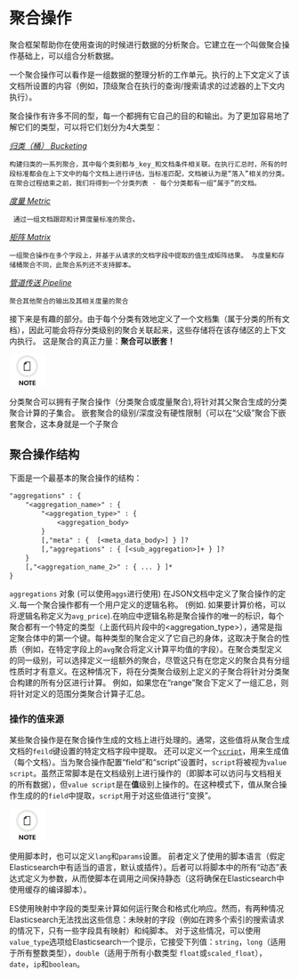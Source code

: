 # 聚合操作

聚合框架帮助你在使用查询的时候进行数据的分析聚合。它建立在一个叫做聚合操作基础上，可以组合分析数据。

一个聚合操作可以看作是一组数据的整理分析的工作单元。执行的上下文定义了该文档所设置的内容（例如，顶级聚合在执行的查询/搜索请求的过滤器的上下文内执行）。

聚合操作有许多不同的型，每一个都拥有它自己的目的和输出。为了更加容易地了解它们的类型，可以将它们划分为4大类型：

[_归类（桶） Bucketing_](search-aggregations-bucket.html)

    构建归类的一系列聚合，其中每个类别都与_key_和文档条件相关联。在执行汇总时，所有的时段标准都会在上下文中的每个文档上进行评估，当标准匹配，文档被认为是“落入”相关的分类。 在聚合过程结束之前，我们将得到一个分类列表 - 每个分类都有一组“属于”的文档。

[_度量 Metric_](search-aggregations-metrics.html)

     通过一组文档跟踪和计算度量标准的聚合。
[_矩阵 Matrix_](search-aggregations-matrix.html)

    一组聚合操作在多个字段上，并基于从请求的文档字段中提取的值生成矩阵结果。 与度量和存储桶聚合不同，此聚合系列还不支持脚本。
    
[_管道传送 Pipeline_](search-aggregations-pipeline.html)
     
    聚合其他聚合的输出及其相关度量的聚合 

接下来是有趣的部分。由于每个分类有效地定义了一个文档集（属于分类的所有文档），因此可能会将存分类级别的聚合关联起来，这些存储将在该存储区的上下文内执行。 这是聚合的真正力量：**聚合可以嵌套！**

![Note](/images/icons/note.png)

分类聚合可以拥有子聚合操作（分类聚合或度量聚合),将针对其父聚合生成的分类聚合计算的子集合。 嵌套聚合的级别/深度没有硬性限制（可以在“父级”聚合下嵌套聚合，这本身就是一个子聚合

## 聚合操作结构

下面是一个最基本的聚合操作的结构：    
    
    "aggregations" : {
        "<aggregation_name>" : {
            "<aggregation_type>" : {
                <aggregation_body>
            }
            [,"meta" : {  [<meta_data_body>] } ]?
            [,"aggregations" : { [<sub_aggregation>]+ } ]?
        }
        [,"<aggregation_name_2>" : { ... } ]*
    }

`aggregations` 对象 (可以使用`aggs`进行使用) 在JSON文档中定义了聚合操作的定义.每一个聚合操作都有一个用户定义的逻辑名称。 (例如. 如果要计算价格，可以将逻辑名称定义为`avg_price`).在响应中逻辑名称是聚合操作的唯一的标识，每个聚合都有一个特定的类型（上面代码片段中的<aggregation_type>），通常是指定聚合体中的第一个键。每种类型的聚合定义了它自己的身体，这取决于聚合的性质（例如，在特定字段上的`avg`聚合将定义计算平均值的字段）。在聚合类型定义的同一级别，可以选择定义一组额外的聚合，尽管这只有在您定义的聚合具有分组性质时才有意义。在这种情况下，将在分类聚合级别上定义的子聚合将针对分类聚合构建的所有分区进行计算。 例如，如果您在“range”聚合下定义了一组汇总，则将针对定义的范围分类聚合计算子汇总。


### 操作的值来源
某些聚合操作是在聚合操作生成的文档上进行处理的。通常，这些值将从聚合生成文档的`feild`键设置的特定文档字段中提取。 还可以定义一个[`script`](modules-scripting.html)，用来生成值（每个文档）。当为聚合操作配置“field”和“script”设置时，`script`将被视为`value script`。虽然正常脚本是在文档级别上进行操作的（即脚本可以访问与文档相关的所有数据），但`value script`是在**值**级别上操作的。在这种模式下，值从聚合操作生成的的`field`中提取，`script`用于对这些值进行“变换”。


![Note](/images/icons/note.png)

使用脚本时，也可以定义`lang`和`params`设置。 前者定义了使用的脚本语言（假定Elasticsearch中有适当的语言，默认或插件）。后者可以将脚本中的所有“动态”表达式定义为参数，从而使脚本在调用之间保持静态（这将确保在Elasticsearch中使用缓存的编译脚本）。

ES使用映射中字段的类型来计算如何运行聚合和格式化响应。然而，有两种情况Elasticsearch无法找出这些信息：未映射的字段（例如在跨多个索引的搜索请求的情况下，只有一些字段具有映射）和纯脚本。 对于这些情况，可以使用`value_type`选项给Elasticsearch一个提示，它接受下列值：`string`，`long`（适用于所有整数类型），`double`（适用于所有小数类型 `float`或`scaled_float`），`date`，`ip`和`boolean`。

